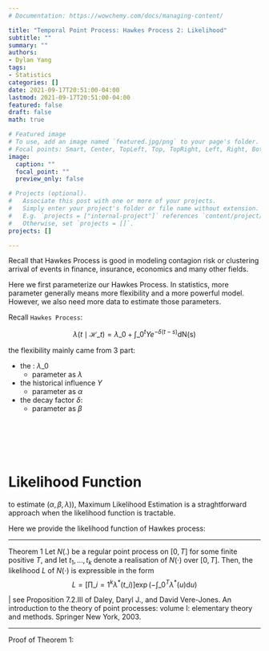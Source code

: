 ```yaml
---
# Documentation: https://wowchemy.com/docs/managing-content/

title: "Temporal Point Process: Hawkes Process 2: Likelihood"
subtitle: ""
summary: ""
authors: 
- Dylan Yang
tags: 
- Statistics
categories: []
date: 2021-09-17T20:51:00-04:00
lastmod: 2021-09-17T20:51:00-04:00
featured: false
draft: false
math: true

# Featured image
# To use, add an image named `featured.jpg/png` to your page's folder.
# Focal points: Smart, Center, TopLeft, Top, TopRight, Left, Right, BottomLeft, Bottom, BottomRight.
image:
  caption: ""
  focal_point: ""
  preview_only: false

# Projects (optional).
#   Associate this post with one or more of your projects.
#   Simply enter your project's folder or file name without extension.
#   E.g. `projects = ["internal-project"]` references `content/project/deep-learning/index.md`.
#   Otherwise, set `projects = []`.
projects: []

---
```


Recall that Hawkes Process is good in modeling contagion risk or clustering arrival of events in finance, insurance, economics and many other fields.

Here we first parameterize our Hawkes Process. In statistics, more parameter generally means more flexibility and a more powerful model. However, we also need more data to estimate those parameters.

Recall `Hawkes Process`: 

$$
\lambda\left(t \mid \mathcal{H}\_{t}\right)=\lambda\_{0}+\int\_{0}^{t} Y e^{-\delta(t-s)} \mathrm{d} \mathrm{N}(\mathrm{s})
$$

the flexibility mainly came from 3 part:
- the : $\lambda\_{0}$
  -  parameter as $\lambda$
- the historical influence $Y$
  -  parameter as $\alpha$
- the decay factor $\delta$:
  -  parameter as $\beta$

<br><br>
<br><br>


# Likelihood Function 

to estimate $(\alpha, \beta, \lambda))$, Maximum Likelihood Estimation is a straghtforward approach when the likelihood function is tractable.

Here we provide the likelihood function of Hawkes process:

---
Theorem 1  Let $N(.)$ be a regular point process on $[0, T]$ for some finite positive $T$, and let $t_{1}, \ldots, t_{k}$ denote a realisation of $N(\cdot)$ over $[0, T] .$ Then, the likelihood $L$ of $N(\cdot)$ is expressible in the form
$$
L=\left[\prod\_{i=1}^{k} \lambda^{*}\left(t\_{i}\right)\right] \exp \left(-\int\_{0}^{T} \lambda^{*}(u) \mathrm{d} u\right)
$$

| see Proposition 7.2.III of Daley, Daryl J., and David Vere-Jones. An introduction to the theory of point processes: volume I: elementary theory and methods. Springer New York, 2003.

---
Proof of Theorem 1:



